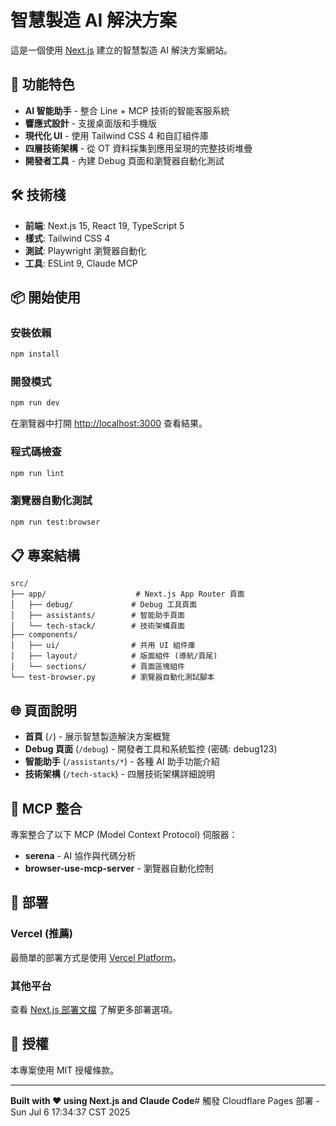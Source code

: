 # 智慧製造 AI 解決方案

這是一個使用 [Next.js](https://nextjs.org) 建立的智慧製造 AI 解決方案網站。

## 🚀 功能特色

- **AI 智能助手** - 整合 Line + MCP 技術的智能客服系統
- **響應式設計** - 支援桌面版和手機版
- **現代化 UI** - 使用 Tailwind CSS 4 和自訂組件庫
- **四層技術架構** - 從 OT 資料採集到應用呈現的完整技術堆疊
- **開發者工具** - 內建 Debug 頁面和瀏覽器自動化測試

## 🛠 技術棧

- **前端**: Next.js 15, React 19, TypeScript 5
- **樣式**: Tailwind CSS 4
- **測試**: Playwright 瀏覽器自動化
- **工具**: ESLint 9, Claude MCP

## 📦 開始使用

### 安裝依賴
```bash
npm install
```

### 開發模式
```bash
npm run dev
```
在瀏覽器中打開 [http://localhost:3000](http://localhost:3000) 查看結果。

### 程式碼檢查
```bash
npm run lint
```

### 瀏覽器自動化測試
```bash
npm run test:browser
```

## 📋 專案結構

```
src/
├── app/                    # Next.js App Router 頁面
│   ├── debug/             # Debug 工具頁面
│   ├── assistants/        # 智能助手頁面
│   └── tech-stack/        # 技術架構頁面
├── components/
│   ├── ui/                # 共用 UI 組件庫
│   ├── layout/            # 版面組件 (導航/頁尾)
│   └── sections/          # 頁面區塊組件
└── test-browser.py        # 瀏覽器自動化測試腳本
```

## 🌐 頁面說明

- **首頁** (`/`) - 展示智慧製造解決方案概覽
- **Debug 頁面** (`/debug`) - 開發者工具和系統監控 (密碼: debug123)
- **智能助手** (`/assistants/*`) - 各種 AI 助手功能介紹
- **技術架構** (`/tech-stack`) - 四層技術架構詳細說明

## 🤖 MCP 整合

專案整合了以下 MCP (Model Context Protocol) 伺服器：

- **serena** - AI 協作與代碼分析
- **browser-use-mcp-server** - 瀏覽器自動化控制

## 🚀 部署

### Vercel (推薦)
最簡單的部署方式是使用 [Vercel Platform](https://vercel.com/new?utm_medium=default-template&filter=next.js&utm_source=create-next-app&utm_campaign=create-next-app-readme)。

### 其他平台
查看 [Next.js 部署文檔](https://nextjs.org/docs/app/building-your-application/deploying) 了解更多部署選項。

## 📄 授權

本專案使用 MIT 授權條款。

---

**Built with ❤️ using Next.js and Claude Code**# 觸發 Cloudflare Pages 部署 - Sun Jul  6 17:34:37 CST 2025

